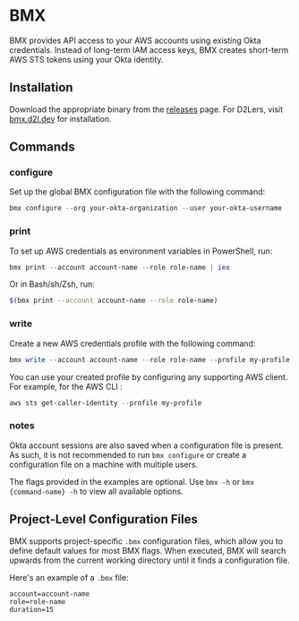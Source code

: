 # BMX

BMX provides API access to your AWS accounts using existing Okta credentials. Instead of long-term IAM access keys, BMX creates short-term AWS STS tokens using your Okta identity.

## Installation

Download the appropriate binary from the [releases](https://github.com/Brightspace/bmx/releases) page. For D2Lers, visit [bmx.d2l.dev](https://bmx.d2l.dev) for installation.

## Commands

### configure

Set up the global BMX configuration file with the following command:
```PowerShell
bmx configure --org your-okta-organization --user your-okta-username
```
### print

To set up AWS credentials as environment variables in PowerShell, run:
```PowerShell
bmx print --account account-name --role role-name | iex
```
Or in Bash/sh/Zsh, run:
```Bash
$(bmx print --account account-name --role role-name)
```

### write

Create a new AWS credentials profile with the following command:
```Powershell
bmx write --account account-name --role role-name --profile my-profile
```
You can use your created profile by configuring any supporting AWS client. For example, for the AWS CLI :
```Powershell
aws sts get-caller-identity --profile my-profile
```
### notes

Okta account sessions are also saved when a configuration file is present. As such, it is not recommended to run `bmx configure` or create a configuration file on a machine with multiple users.

The flags provided in the examples are optional. Use `bmx -h` or `bmx {command-name} -h` to view all available options.

## Project-Level Configuration Files

BMX supports project-specific `.bmx` configuration files, which allow you to define default values for most BMX flags. When executed, BMX will search upwards from the current working directory until it finds a configuration file.

Here's an example of a `.bmx` file:
```
account=account-name
role=role-name
duration=15
```
